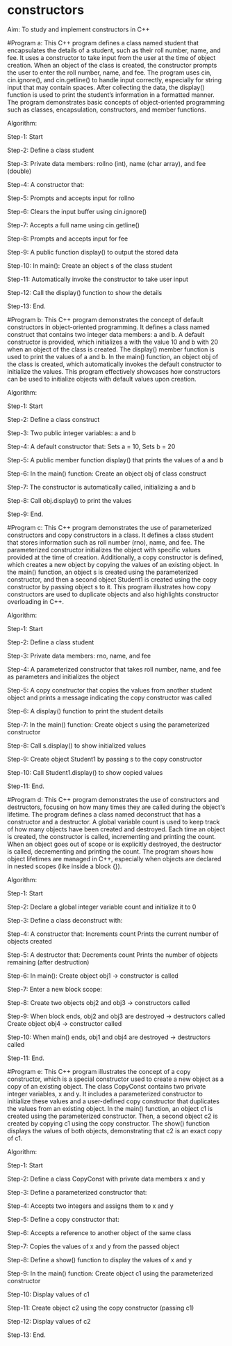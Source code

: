 # constructors
Aim: To study and implement constructors in C++

#Program a: This C++ program defines a class named student that encapsulates the details of a student, such as their roll number, name, and fee. It uses a constructor to take input from the user at the time of object creation. When an object of the class is created, the constructor prompts the user to enter the roll number, name, and fee. The program uses cin, cin.ignore(), and cin.getline() to handle input correctly, especially for string input that may contain spaces. After collecting the data, the display() function is used to print the student’s information in a formatted manner. The program demonstrates basic concepts of object-oriented programming such as classes, encapsulation, constructors, and member functions.

Algorithm:

Step-1: Start

Step-2: Define a class student

Step-3: Private data members: rollno (int), name (char array), and fee (double)

Step-4: A constructor that:

Step-5: Prompts and accepts input for rollno

Step-6: Clears the input buffer using cin.ignore()

Step-7: Accepts a full name using cin.getline()

Step-8: Prompts and accepts input for fee

Step-9: A public function display() to output the stored data

Step-10: In main(): Create an object s of the class student

Step-11: Automatically invoke the constructor to take user input

Step-12: Call the display() function to show the details

Step-13: End.

#Program b: This C++ program demonstrates the concept of default constructors in object-oriented programming. It defines a class named construct that contains two integer data members: a and b. A default constructor is provided, which initializes a with the value 10 and b with 20 when an object of the class is created. The display() member function is used to print the values of a and b. In the main() function, an object obj of the class is created, which automatically invokes the default constructor to initialize the values. This program effectively showcases how constructors can be used to initialize objects with default values upon creation.

Algorithm:

Step-1: Start

Step-2: Define a class construct

Step-3: Two public integer variables: a and b

Step-4: A default constructor that: Sets a = 10, Sets b = 20

Step-5: A public member function display() that prints the values of a and b

Step-6: In the main() function: Create an object obj of class construct

Step-7: The constructor is automatically called, initializing a and b

Step-8: Call obj.display() to print the values

Step-9: End.

#Program c: This C++ program demonstrates the use of parameterized constructors and copy constructors in a class. It defines a class student that stores information such as roll number (rno), name, and fee. The parameterized constructor initializes the object with specific values provided at the time of creation. Additionally, a copy constructor is defined, which creates a new object by copying the values of an existing object. In the main() function, an object s is created using the parameterized constructor, and then a second object Student1 is created using the copy constructor by passing object s to it. This program illustrates how copy constructors are used to duplicate objects and also highlights constructor overloading in C++.

Algorithm:

Step-1: Start

Step-2: Define a class student

Step-3: Private data members: rno, name, and fee

Step-4: A parameterized constructor that takes roll number, name, and fee as parameters and initializes the object

Step-5: A copy constructor that copies the values from another student object and prints a message indicating the copy constructor was called

Step-6: A display() function to print the student details

Step-7: In the main() function: Create object s using the parameterized constructor

Step-8: Call s.display() to show initialized values

Step-9: Create object Student1 by passing s to the copy constructor

Step-10: Call Student1.display() to show copied values

Step-11: End.

#Program d: This C++ program demonstrates the use of constructors and destructors, focusing on how many times they are called during the object's lifetime. The program defines a class named deconstruct that has a constructor and a destructor. A global variable count is used to keep track of how many objects have been created and destroyed. Each time an object is created, the constructor is called, incrementing and printing the count. When an object goes out of scope or is explicitly destroyed, the destructor is called, decrementing and printing the count. The program shows how object lifetimes are managed in C++, especially when objects are declared in nested scopes (like inside a block {}).

Algorithm:

Step-1: Start

Step-2: Declare a global integer variable count and initialize it to 0

Step-3: Define a class deconstruct with:

Step-4: A constructor that:
  Increments count
    Prints the current number of objects created
    
Step-5: A destructor that:
    Decrements count
    Prints the number of objects remaining (after destruction)
    
Step-6: In main(): Create object obj1 → constructor is called

Step-7: Enter a new block scope:

Step-8: Create two objects obj2 and obj3 → constructors called

Step-9: When block ends, obj2 and obj3 are destroyed → destructors called
    Create object obj4 → constructor called
    
Step-10: When main() ends, obj1 and obj4 are destroyed → destructors called

Step-11: End.


#Program e: This C++ program illustrates the concept of a copy constructor, which is a special constructor used to create a new object as a copy of an existing object. The class CopyConst contains two private integer variables, x and y. It includes a parameterized constructor to initialize these values and a user-defined copy constructor that duplicates the values from an existing object. In the main() function, an object c1 is created using the parameterized constructor. Then, a second object c2 is created by copying c1 using the copy constructor. The show() function displays the values of both objects, demonstrating that c2 is an exact copy of c1.

Algorithm:

Step-1: Start

Step-2: Define a class CopyConst with private data members x and y

Step-3: Define a parameterized constructor that:

Step-4: Accepts two integers and assigns them to x and y

Step-5: Define a copy constructor that:

Step-6: Accepts a reference to another object of the same class

Step-7: Copies the values of x and y from the passed object

Step-8: Define a show() function to display the values of x and y

Step-9: In the main() function: Create object c1 using the parameterized constructor

Step-10: Display values of c1

Step-11: Create object c2 using the copy constructor (passing c1)

Step-12: Display values of c2

Step-13: End.
